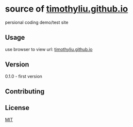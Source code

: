 # source of [timothyliu.github.io](http://timothyliu.github.io)

persional coding demo/test site

## Usage

use browser to view url: [timothyliu.github.io](http://timothyliu.github.io)

## Version

0.1.0 - first version


## Contributing 


## License

[MIT](http://opensource.org/licenses/MIT)

